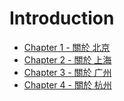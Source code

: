 # Introduction

* [Chapter 1 - 關於 北京 ](beijing/A1.md)
* [Chapter 2 - 關於 上海 ](shanghai/A1.md)
* [Chapter 3 - 關於 广州 ](guangzhou/A1.md)
* [Chapter 4 - 關於 杭州 ](hangzhou/A1.md)
